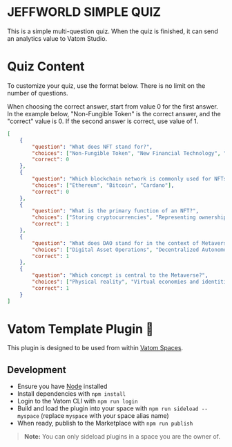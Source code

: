 # JEFFWORLD SIMPLE QUIZ

This is a simple multi-question quiz. When the quiz is finished, it can send an analytics value to Vatom Studio.

# Quiz Content

To customize your quiz, use the format below. There is no limit on the number of questions.

When choosing the correct answer, start from value 0 for the first answer. In the example below, "Non-Fungible Token" is the correct answer, and the "correct" value is 0. If the second answer is correct, use value of 1.


```json
[
    {
        "question": "What does NFT stand for?",
        "choices": ["Non-Fungible Token", "New Financial Technology", "National Finance Treaty"],
        "correct": 0
    },
    {
        "question": "Which blockchain network is commonly used for NFTs?",
        "choices": ["Ethereum", "Bitcoin", "Cardano"],
        "correct": 0
    },
    {
        "question": "What is the primary function of an NFT?",
        "choices": ["Storing cryptocurrencies", "Representing ownership or proof of authenticity", "Decentralized voting"],
        "correct": 1
    },
    {
        "question": "What does DAO stand for in the context of Metaverse technology?",
        "choices": ["Digital Asset Operations", "Decentralized Autonomous Organization", "Dynamic Augmented Objects"],
        "correct": 1
    },
    {
        "question": "Which concept is central to the Metaverse?",
        "choices": ["Physical reality", "Virtual economies and identities", "Global weather patterns"],
        "correct": 1
    }
]
```



# Vatom Template Plugin 🔌

This plugin is designed to be used from within [Vatom Spaces](https://vatom.com).

## Development

- Ensure you have [Node](https://nodejs.org) installed
- Install dependencies with `npm install`
- Login to the Vatom CLI with `npm run login`
- Build and load the plugin into your space with `npm run sideload -- myspace` (replace `myspace` with your space alias name)
- When ready, publish to the Marketplace with `npm run publish`

> **Note:** You can only sideload plugins in a space you are the owner of.
